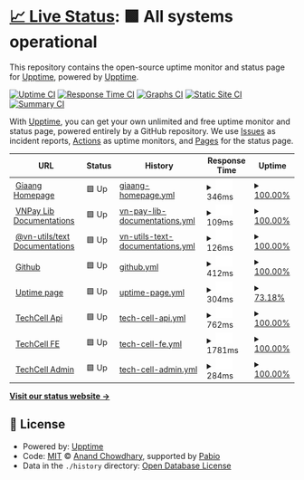 # [📈 Live Status](https://uptime.giaang.id.vn): <!--live status--> **🟩 All systems operational**

This repository contains the open-source uptime monitor and status page for [Upptime](https://upptime.js.org), powered by [Upptime](https://github.com/upptime/upptime).

[![Uptime CI](https://github.com/lehuygiang28/open-source-uptime/workflows/Uptime%20CI/badge.svg)](https://github.com/lehuygiang28/open-source-uptime/actions?query=workflow%3A%22Uptime+CI%22)
[![Response Time CI](https://github.com/lehuygiang28/open-source-uptime/workflows/Response%20Time%20CI/badge.svg)](https://github.com/lehuygiang28/open-source-uptime/actions?query=workflow%3A%22Response+Time+CI%22)
[![Graphs CI](https://github.com/lehuygiang28/open-source-uptime/workflows/Graphs%20CI/badge.svg)](https://github.com/lehuygiang28/open-source-uptime/actions?query=workflow%3A%22Graphs+CI%22)
[![Static Site CI](https://github.com/lehuygiang28/open-source-uptime/workflows/Static%20Site%20CI/badge.svg)](https://github.com/lehuygiang28/open-source-uptime/actions?query=workflow%3A%22Static+Site+CI%22)
[![Summary CI](https://github.com/lehuygiang28/open-source-uptime/workflows/Summary%20CI/badge.svg)](https://github.com/lehuygiang28/open-source-uptime/actions?query=workflow%3A%22Summary+CI%22)

With [Upptime](https://upptime.js.org), you can get your own unlimited and free uptime monitor and status page, powered entirely by a GitHub repository. We use [Issues](https://github.com/upptime/upptime/issues) as incident reports, [Actions](https://github.com/lehuygiang28/open-source-uptime/actions) as uptime monitors, and [Pages](https://uptime.giaang.id.vn) for the status page.

<!--start: status pages-->
<!-- This summary is generated by Upptime (https://github.com/upptime/upptime) -->
<!-- Do not edit this manually, your changes will be overwritten -->
<!-- prettier-ignore -->
| URL | Status | History | Response Time | Uptime |
| --- | ------ | ------- | ------------- | ------ |
| <img alt="" src="https://icons.duckduckgo.com/ip3/giaang.id.vn.ico" height="13"> [Giaang Homepage](https://giaang.id.vn) | 🟩 Up | [giaang-homepage.yml](https://github.com/lehuygiang28/open-source-uptime/commits/HEAD/history/giaang-homepage.yml) | <details><summary><img alt="Response time graph" src="./graphs/giaang-homepage/response-time-week.png" height="20"> 346ms</summary><br><a href="https://uptime.giaang.id.vn/history/giaang-homepage"><img alt="Response time 346" src="https://img.shields.io/endpoint?url=https%3A%2F%2Fraw.githubusercontent.com%2Flehuygiang28%2Fopen-source-uptime%2FHEAD%2Fapi%2Fgiaang-homepage%2Fresponse-time.json"></a><br><a href="https://uptime.giaang.id.vn/history/giaang-homepage"><img alt="24-hour response time 346" src="https://img.shields.io/endpoint?url=https%3A%2F%2Fraw.githubusercontent.com%2Flehuygiang28%2Fopen-source-uptime%2FHEAD%2Fapi%2Fgiaang-homepage%2Fresponse-time-day.json"></a><br><a href="https://uptime.giaang.id.vn/history/giaang-homepage"><img alt="7-day response time 346" src="https://img.shields.io/endpoint?url=https%3A%2F%2Fraw.githubusercontent.com%2Flehuygiang28%2Fopen-source-uptime%2FHEAD%2Fapi%2Fgiaang-homepage%2Fresponse-time-week.json"></a><br><a href="https://uptime.giaang.id.vn/history/giaang-homepage"><img alt="30-day response time 346" src="https://img.shields.io/endpoint?url=https%3A%2F%2Fraw.githubusercontent.com%2Flehuygiang28%2Fopen-source-uptime%2FHEAD%2Fapi%2Fgiaang-homepage%2Fresponse-time-month.json"></a><br><a href="https://uptime.giaang.id.vn/history/giaang-homepage"><img alt="1-year response time 346" src="https://img.shields.io/endpoint?url=https%3A%2F%2Fraw.githubusercontent.com%2Flehuygiang28%2Fopen-source-uptime%2FHEAD%2Fapi%2Fgiaang-homepage%2Fresponse-time-year.json"></a></details> | <details><summary><a href="https://uptime.giaang.id.vn/history/giaang-homepage">100.00%</a></summary><a href="https://uptime.giaang.id.vn/history/giaang-homepage"><img alt="All-time uptime 100.00%" src="https://img.shields.io/endpoint?url=https%3A%2F%2Fraw.githubusercontent.com%2Flehuygiang28%2Fopen-source-uptime%2FHEAD%2Fapi%2Fgiaang-homepage%2Fuptime.json"></a><br><a href="https://uptime.giaang.id.vn/history/giaang-homepage"><img alt="24-hour uptime 100.00%" src="https://img.shields.io/endpoint?url=https%3A%2F%2Fraw.githubusercontent.com%2Flehuygiang28%2Fopen-source-uptime%2FHEAD%2Fapi%2Fgiaang-homepage%2Fuptime-day.json"></a><br><a href="https://uptime.giaang.id.vn/history/giaang-homepage"><img alt="7-day uptime 100.00%" src="https://img.shields.io/endpoint?url=https%3A%2F%2Fraw.githubusercontent.com%2Flehuygiang28%2Fopen-source-uptime%2FHEAD%2Fapi%2Fgiaang-homepage%2Fuptime-week.json"></a><br><a href="https://uptime.giaang.id.vn/history/giaang-homepage"><img alt="30-day uptime 100.00%" src="https://img.shields.io/endpoint?url=https%3A%2F%2Fraw.githubusercontent.com%2Flehuygiang28%2Fopen-source-uptime%2FHEAD%2Fapi%2Fgiaang-homepage%2Fuptime-month.json"></a><br><a href="https://uptime.giaang.id.vn/history/giaang-homepage"><img alt="1-year uptime 100.00%" src="https://img.shields.io/endpoint?url=https%3A%2F%2Fraw.githubusercontent.com%2Flehuygiang28%2Fopen-source-uptime%2FHEAD%2Fapi%2Fgiaang-homepage%2Fuptime-year.json"></a></details>
| <img alt="" src="https://icons.duckduckgo.com/ip3/vnpay-lib.vercel.app.ico" height="13"> [VNPay Lib Documentations](https://vnpay-lib.vercel.app) | 🟩 Up | [vn-pay-lib-documentations.yml](https://github.com/lehuygiang28/open-source-uptime/commits/HEAD/history/vn-pay-lib-documentations.yml) | <details><summary><img alt="Response time graph" src="./graphs/vn-pay-lib-documentations/response-time-week.png" height="20"> 109ms</summary><br><a href="https://uptime.giaang.id.vn/history/vn-pay-lib-documentations"><img alt="Response time 109" src="https://img.shields.io/endpoint?url=https%3A%2F%2Fraw.githubusercontent.com%2Flehuygiang28%2Fopen-source-uptime%2FHEAD%2Fapi%2Fvn-pay-lib-documentations%2Fresponse-time.json"></a><br><a href="https://uptime.giaang.id.vn/history/vn-pay-lib-documentations"><img alt="24-hour response time 109" src="https://img.shields.io/endpoint?url=https%3A%2F%2Fraw.githubusercontent.com%2Flehuygiang28%2Fopen-source-uptime%2FHEAD%2Fapi%2Fvn-pay-lib-documentations%2Fresponse-time-day.json"></a><br><a href="https://uptime.giaang.id.vn/history/vn-pay-lib-documentations"><img alt="7-day response time 109" src="https://img.shields.io/endpoint?url=https%3A%2F%2Fraw.githubusercontent.com%2Flehuygiang28%2Fopen-source-uptime%2FHEAD%2Fapi%2Fvn-pay-lib-documentations%2Fresponse-time-week.json"></a><br><a href="https://uptime.giaang.id.vn/history/vn-pay-lib-documentations"><img alt="30-day response time 109" src="https://img.shields.io/endpoint?url=https%3A%2F%2Fraw.githubusercontent.com%2Flehuygiang28%2Fopen-source-uptime%2FHEAD%2Fapi%2Fvn-pay-lib-documentations%2Fresponse-time-month.json"></a><br><a href="https://uptime.giaang.id.vn/history/vn-pay-lib-documentations"><img alt="1-year response time 109" src="https://img.shields.io/endpoint?url=https%3A%2F%2Fraw.githubusercontent.com%2Flehuygiang28%2Fopen-source-uptime%2FHEAD%2Fapi%2Fvn-pay-lib-documentations%2Fresponse-time-year.json"></a></details> | <details><summary><a href="https://uptime.giaang.id.vn/history/vn-pay-lib-documentations">100.00%</a></summary><a href="https://uptime.giaang.id.vn/history/vn-pay-lib-documentations"><img alt="All-time uptime 100.00%" src="https://img.shields.io/endpoint?url=https%3A%2F%2Fraw.githubusercontent.com%2Flehuygiang28%2Fopen-source-uptime%2FHEAD%2Fapi%2Fvn-pay-lib-documentations%2Fuptime.json"></a><br><a href="https://uptime.giaang.id.vn/history/vn-pay-lib-documentations"><img alt="24-hour uptime 100.00%" src="https://img.shields.io/endpoint?url=https%3A%2F%2Fraw.githubusercontent.com%2Flehuygiang28%2Fopen-source-uptime%2FHEAD%2Fapi%2Fvn-pay-lib-documentations%2Fuptime-day.json"></a><br><a href="https://uptime.giaang.id.vn/history/vn-pay-lib-documentations"><img alt="7-day uptime 100.00%" src="https://img.shields.io/endpoint?url=https%3A%2F%2Fraw.githubusercontent.com%2Flehuygiang28%2Fopen-source-uptime%2FHEAD%2Fapi%2Fvn-pay-lib-documentations%2Fuptime-week.json"></a><br><a href="https://uptime.giaang.id.vn/history/vn-pay-lib-documentations"><img alt="30-day uptime 100.00%" src="https://img.shields.io/endpoint?url=https%3A%2F%2Fraw.githubusercontent.com%2Flehuygiang28%2Fopen-source-uptime%2FHEAD%2Fapi%2Fvn-pay-lib-documentations%2Fuptime-month.json"></a><br><a href="https://uptime.giaang.id.vn/history/vn-pay-lib-documentations"><img alt="1-year uptime 100.00%" src="https://img.shields.io/endpoint?url=https%3A%2F%2Fraw.githubusercontent.com%2Flehuygiang28%2Fopen-source-uptime%2FHEAD%2Fapi%2Fvn-pay-lib-documentations%2Fuptime-year.json"></a></details>
| <img alt="" src="https://icons.duckduckgo.com/ip3/vn-text.vercel.app.ico" height="13"> [@vn-utils/text Documentations](https://vn-text.vercel.app) | 🟩 Up | [vn-utils-text-documentations.yml](https://github.com/lehuygiang28/open-source-uptime/commits/HEAD/history/vn-utils-text-documentations.yml) | <details><summary><img alt="Response time graph" src="./graphs/vn-utils-text-documentations/response-time-week.png" height="20"> 126ms</summary><br><a href="https://uptime.giaang.id.vn/history/vn-utils-text-documentations"><img alt="Response time 126" src="https://img.shields.io/endpoint?url=https%3A%2F%2Fraw.githubusercontent.com%2Flehuygiang28%2Fopen-source-uptime%2FHEAD%2Fapi%2Fvn-utils-text-documentations%2Fresponse-time.json"></a><br><a href="https://uptime.giaang.id.vn/history/vn-utils-text-documentations"><img alt="24-hour response time 126" src="https://img.shields.io/endpoint?url=https%3A%2F%2Fraw.githubusercontent.com%2Flehuygiang28%2Fopen-source-uptime%2FHEAD%2Fapi%2Fvn-utils-text-documentations%2Fresponse-time-day.json"></a><br><a href="https://uptime.giaang.id.vn/history/vn-utils-text-documentations"><img alt="7-day response time 126" src="https://img.shields.io/endpoint?url=https%3A%2F%2Fraw.githubusercontent.com%2Flehuygiang28%2Fopen-source-uptime%2FHEAD%2Fapi%2Fvn-utils-text-documentations%2Fresponse-time-week.json"></a><br><a href="https://uptime.giaang.id.vn/history/vn-utils-text-documentations"><img alt="30-day response time 126" src="https://img.shields.io/endpoint?url=https%3A%2F%2Fraw.githubusercontent.com%2Flehuygiang28%2Fopen-source-uptime%2FHEAD%2Fapi%2Fvn-utils-text-documentations%2Fresponse-time-month.json"></a><br><a href="https://uptime.giaang.id.vn/history/vn-utils-text-documentations"><img alt="1-year response time 126" src="https://img.shields.io/endpoint?url=https%3A%2F%2Fraw.githubusercontent.com%2Flehuygiang28%2Fopen-source-uptime%2FHEAD%2Fapi%2Fvn-utils-text-documentations%2Fresponse-time-year.json"></a></details> | <details><summary><a href="https://uptime.giaang.id.vn/history/vn-utils-text-documentations">100.00%</a></summary><a href="https://uptime.giaang.id.vn/history/vn-utils-text-documentations"><img alt="All-time uptime 100.00%" src="https://img.shields.io/endpoint?url=https%3A%2F%2Fraw.githubusercontent.com%2Flehuygiang28%2Fopen-source-uptime%2FHEAD%2Fapi%2Fvn-utils-text-documentations%2Fuptime.json"></a><br><a href="https://uptime.giaang.id.vn/history/vn-utils-text-documentations"><img alt="24-hour uptime 100.00%" src="https://img.shields.io/endpoint?url=https%3A%2F%2Fraw.githubusercontent.com%2Flehuygiang28%2Fopen-source-uptime%2FHEAD%2Fapi%2Fvn-utils-text-documentations%2Fuptime-day.json"></a><br><a href="https://uptime.giaang.id.vn/history/vn-utils-text-documentations"><img alt="7-day uptime 100.00%" src="https://img.shields.io/endpoint?url=https%3A%2F%2Fraw.githubusercontent.com%2Flehuygiang28%2Fopen-source-uptime%2FHEAD%2Fapi%2Fvn-utils-text-documentations%2Fuptime-week.json"></a><br><a href="https://uptime.giaang.id.vn/history/vn-utils-text-documentations"><img alt="30-day uptime 100.00%" src="https://img.shields.io/endpoint?url=https%3A%2F%2Fraw.githubusercontent.com%2Flehuygiang28%2Fopen-source-uptime%2FHEAD%2Fapi%2Fvn-utils-text-documentations%2Fuptime-month.json"></a><br><a href="https://uptime.giaang.id.vn/history/vn-utils-text-documentations"><img alt="1-year uptime 100.00%" src="https://img.shields.io/endpoint?url=https%3A%2F%2Fraw.githubusercontent.com%2Flehuygiang28%2Fopen-source-uptime%2FHEAD%2Fapi%2Fvn-utils-text-documentations%2Fuptime-year.json"></a></details>
| <img alt="" src="https://icons.duckduckgo.com/ip3/github.com.ico" height="13"> [Github](https://github.com/lehuygiang28) | 🟩 Up | [github.yml](https://github.com/lehuygiang28/open-source-uptime/commits/HEAD/history/github.yml) | <details><summary><img alt="Response time graph" src="./graphs/github/response-time-week.png" height="20"> 412ms</summary><br><a href="https://uptime.giaang.id.vn/history/github"><img alt="Response time 412" src="https://img.shields.io/endpoint?url=https%3A%2F%2Fraw.githubusercontent.com%2Flehuygiang28%2Fopen-source-uptime%2FHEAD%2Fapi%2Fgithub%2Fresponse-time.json"></a><br><a href="https://uptime.giaang.id.vn/history/github"><img alt="24-hour response time 412" src="https://img.shields.io/endpoint?url=https%3A%2F%2Fraw.githubusercontent.com%2Flehuygiang28%2Fopen-source-uptime%2FHEAD%2Fapi%2Fgithub%2Fresponse-time-day.json"></a><br><a href="https://uptime.giaang.id.vn/history/github"><img alt="7-day response time 412" src="https://img.shields.io/endpoint?url=https%3A%2F%2Fraw.githubusercontent.com%2Flehuygiang28%2Fopen-source-uptime%2FHEAD%2Fapi%2Fgithub%2Fresponse-time-week.json"></a><br><a href="https://uptime.giaang.id.vn/history/github"><img alt="30-day response time 412" src="https://img.shields.io/endpoint?url=https%3A%2F%2Fraw.githubusercontent.com%2Flehuygiang28%2Fopen-source-uptime%2FHEAD%2Fapi%2Fgithub%2Fresponse-time-month.json"></a><br><a href="https://uptime.giaang.id.vn/history/github"><img alt="1-year response time 412" src="https://img.shields.io/endpoint?url=https%3A%2F%2Fraw.githubusercontent.com%2Flehuygiang28%2Fopen-source-uptime%2FHEAD%2Fapi%2Fgithub%2Fresponse-time-year.json"></a></details> | <details><summary><a href="https://uptime.giaang.id.vn/history/github">100.00%</a></summary><a href="https://uptime.giaang.id.vn/history/github"><img alt="All-time uptime 100.00%" src="https://img.shields.io/endpoint?url=https%3A%2F%2Fraw.githubusercontent.com%2Flehuygiang28%2Fopen-source-uptime%2FHEAD%2Fapi%2Fgithub%2Fuptime.json"></a><br><a href="https://uptime.giaang.id.vn/history/github"><img alt="24-hour uptime 100.00%" src="https://img.shields.io/endpoint?url=https%3A%2F%2Fraw.githubusercontent.com%2Flehuygiang28%2Fopen-source-uptime%2FHEAD%2Fapi%2Fgithub%2Fuptime-day.json"></a><br><a href="https://uptime.giaang.id.vn/history/github"><img alt="7-day uptime 100.00%" src="https://img.shields.io/endpoint?url=https%3A%2F%2Fraw.githubusercontent.com%2Flehuygiang28%2Fopen-source-uptime%2FHEAD%2Fapi%2Fgithub%2Fuptime-week.json"></a><br><a href="https://uptime.giaang.id.vn/history/github"><img alt="30-day uptime 100.00%" src="https://img.shields.io/endpoint?url=https%3A%2F%2Fraw.githubusercontent.com%2Flehuygiang28%2Fopen-source-uptime%2FHEAD%2Fapi%2Fgithub%2Fuptime-month.json"></a><br><a href="https://uptime.giaang.id.vn/history/github"><img alt="1-year uptime 100.00%" src="https://img.shields.io/endpoint?url=https%3A%2F%2Fraw.githubusercontent.com%2Flehuygiang28%2Fopen-source-uptime%2FHEAD%2Fapi%2Fgithub%2Fuptime-year.json"></a></details>
| <img alt="" src="https://icons.duckduckgo.com/ip3/uptime.giaang.id.vn.ico" height="13"> [Uptime page](https://uptime.giaang.id.vn) | 🟩 Up | [uptime-page.yml](https://github.com/lehuygiang28/open-source-uptime/commits/HEAD/history/uptime-page.yml) | <details><summary><img alt="Response time graph" src="./graphs/uptime-page/response-time-week.png" height="20"> 304ms</summary><br><a href="https://uptime.giaang.id.vn/history/uptime-page"><img alt="Response time 304" src="https://img.shields.io/endpoint?url=https%3A%2F%2Fraw.githubusercontent.com%2Flehuygiang28%2Fopen-source-uptime%2FHEAD%2Fapi%2Fuptime-page%2Fresponse-time.json"></a><br><a href="https://uptime.giaang.id.vn/history/uptime-page"><img alt="24-hour response time 304" src="https://img.shields.io/endpoint?url=https%3A%2F%2Fraw.githubusercontent.com%2Flehuygiang28%2Fopen-source-uptime%2FHEAD%2Fapi%2Fuptime-page%2Fresponse-time-day.json"></a><br><a href="https://uptime.giaang.id.vn/history/uptime-page"><img alt="7-day response time 304" src="https://img.shields.io/endpoint?url=https%3A%2F%2Fraw.githubusercontent.com%2Flehuygiang28%2Fopen-source-uptime%2FHEAD%2Fapi%2Fuptime-page%2Fresponse-time-week.json"></a><br><a href="https://uptime.giaang.id.vn/history/uptime-page"><img alt="30-day response time 304" src="https://img.shields.io/endpoint?url=https%3A%2F%2Fraw.githubusercontent.com%2Flehuygiang28%2Fopen-source-uptime%2FHEAD%2Fapi%2Fuptime-page%2Fresponse-time-month.json"></a><br><a href="https://uptime.giaang.id.vn/history/uptime-page"><img alt="1-year response time 304" src="https://img.shields.io/endpoint?url=https%3A%2F%2Fraw.githubusercontent.com%2Flehuygiang28%2Fopen-source-uptime%2FHEAD%2Fapi%2Fuptime-page%2Fresponse-time-year.json"></a></details> | <details><summary><a href="https://uptime.giaang.id.vn/history/uptime-page">73.18%</a></summary><a href="https://uptime.giaang.id.vn/history/uptime-page"><img alt="All-time uptime 73.18%" src="https://img.shields.io/endpoint?url=https%3A%2F%2Fraw.githubusercontent.com%2Flehuygiang28%2Fopen-source-uptime%2FHEAD%2Fapi%2Fuptime-page%2Fuptime.json"></a><br><a href="https://uptime.giaang.id.vn/history/uptime-page"><img alt="24-hour uptime 73.18%" src="https://img.shields.io/endpoint?url=https%3A%2F%2Fraw.githubusercontent.com%2Flehuygiang28%2Fopen-source-uptime%2FHEAD%2Fapi%2Fuptime-page%2Fuptime-day.json"></a><br><a href="https://uptime.giaang.id.vn/history/uptime-page"><img alt="7-day uptime 73.18%" src="https://img.shields.io/endpoint?url=https%3A%2F%2Fraw.githubusercontent.com%2Flehuygiang28%2Fopen-source-uptime%2FHEAD%2Fapi%2Fuptime-page%2Fuptime-week.json"></a><br><a href="https://uptime.giaang.id.vn/history/uptime-page"><img alt="30-day uptime 73.18%" src="https://img.shields.io/endpoint?url=https%3A%2F%2Fraw.githubusercontent.com%2Flehuygiang28%2Fopen-source-uptime%2FHEAD%2Fapi%2Fuptime-page%2Fuptime-month.json"></a><br><a href="https://uptime.giaang.id.vn/history/uptime-page"><img alt="1-year uptime 73.18%" src="https://img.shields.io/endpoint?url=https%3A%2F%2Fraw.githubusercontent.com%2Flehuygiang28%2Fopen-source-uptime%2FHEAD%2Fapi%2Fuptime-page%2Fuptime-year.json"></a></details>
| <img alt="" src="https://icons.duckduckgo.com/ip3/api.techcell.cloud.ico" height="13"> [TechCell Api](https://api.techcell.cloud/docs) | 🟩 Up | [tech-cell-api.yml](https://github.com/lehuygiang28/open-source-uptime/commits/HEAD/history/tech-cell-api.yml) | <details><summary><img alt="Response time graph" src="./graphs/tech-cell-api/response-time-week.png" height="20"> 762ms</summary><br><a href="https://uptime.giaang.id.vn/history/tech-cell-api"><img alt="Response time 762" src="https://img.shields.io/endpoint?url=https%3A%2F%2Fraw.githubusercontent.com%2Flehuygiang28%2Fopen-source-uptime%2FHEAD%2Fapi%2Ftech-cell-api%2Fresponse-time.json"></a><br><a href="https://uptime.giaang.id.vn/history/tech-cell-api"><img alt="24-hour response time 762" src="https://img.shields.io/endpoint?url=https%3A%2F%2Fraw.githubusercontent.com%2Flehuygiang28%2Fopen-source-uptime%2FHEAD%2Fapi%2Ftech-cell-api%2Fresponse-time-day.json"></a><br><a href="https://uptime.giaang.id.vn/history/tech-cell-api"><img alt="7-day response time 762" src="https://img.shields.io/endpoint?url=https%3A%2F%2Fraw.githubusercontent.com%2Flehuygiang28%2Fopen-source-uptime%2FHEAD%2Fapi%2Ftech-cell-api%2Fresponse-time-week.json"></a><br><a href="https://uptime.giaang.id.vn/history/tech-cell-api"><img alt="30-day response time 762" src="https://img.shields.io/endpoint?url=https%3A%2F%2Fraw.githubusercontent.com%2Flehuygiang28%2Fopen-source-uptime%2FHEAD%2Fapi%2Ftech-cell-api%2Fresponse-time-month.json"></a><br><a href="https://uptime.giaang.id.vn/history/tech-cell-api"><img alt="1-year response time 762" src="https://img.shields.io/endpoint?url=https%3A%2F%2Fraw.githubusercontent.com%2Flehuygiang28%2Fopen-source-uptime%2FHEAD%2Fapi%2Ftech-cell-api%2Fresponse-time-year.json"></a></details> | <details><summary><a href="https://uptime.giaang.id.vn/history/tech-cell-api">100.00%</a></summary><a href="https://uptime.giaang.id.vn/history/tech-cell-api"><img alt="All-time uptime 100.00%" src="https://img.shields.io/endpoint?url=https%3A%2F%2Fraw.githubusercontent.com%2Flehuygiang28%2Fopen-source-uptime%2FHEAD%2Fapi%2Ftech-cell-api%2Fuptime.json"></a><br><a href="https://uptime.giaang.id.vn/history/tech-cell-api"><img alt="24-hour uptime 100.00%" src="https://img.shields.io/endpoint?url=https%3A%2F%2Fraw.githubusercontent.com%2Flehuygiang28%2Fopen-source-uptime%2FHEAD%2Fapi%2Ftech-cell-api%2Fuptime-day.json"></a><br><a href="https://uptime.giaang.id.vn/history/tech-cell-api"><img alt="7-day uptime 100.00%" src="https://img.shields.io/endpoint?url=https%3A%2F%2Fraw.githubusercontent.com%2Flehuygiang28%2Fopen-source-uptime%2FHEAD%2Fapi%2Ftech-cell-api%2Fuptime-week.json"></a><br><a href="https://uptime.giaang.id.vn/history/tech-cell-api"><img alt="30-day uptime 100.00%" src="https://img.shields.io/endpoint?url=https%3A%2F%2Fraw.githubusercontent.com%2Flehuygiang28%2Fopen-source-uptime%2FHEAD%2Fapi%2Ftech-cell-api%2Fuptime-month.json"></a><br><a href="https://uptime.giaang.id.vn/history/tech-cell-api"><img alt="1-year uptime 100.00%" src="https://img.shields.io/endpoint?url=https%3A%2F%2Fraw.githubusercontent.com%2Flehuygiang28%2Fopen-source-uptime%2FHEAD%2Fapi%2Ftech-cell-api%2Fuptime-year.json"></a></details>
| <img alt="" src="https://icons.duckduckgo.com/ip3/techcell.cloud.ico" height="13"> [TechCell FE](https://techcell.cloud) | 🟩 Up | [tech-cell-fe.yml](https://github.com/lehuygiang28/open-source-uptime/commits/HEAD/history/tech-cell-fe.yml) | <details><summary><img alt="Response time graph" src="./graphs/tech-cell-fe/response-time-week.png" height="20"> 1781ms</summary><br><a href="https://uptime.giaang.id.vn/history/tech-cell-fe"><img alt="Response time 1781" src="https://img.shields.io/endpoint?url=https%3A%2F%2Fraw.githubusercontent.com%2Flehuygiang28%2Fopen-source-uptime%2FHEAD%2Fapi%2Ftech-cell-fe%2Fresponse-time.json"></a><br><a href="https://uptime.giaang.id.vn/history/tech-cell-fe"><img alt="24-hour response time 1781" src="https://img.shields.io/endpoint?url=https%3A%2F%2Fraw.githubusercontent.com%2Flehuygiang28%2Fopen-source-uptime%2FHEAD%2Fapi%2Ftech-cell-fe%2Fresponse-time-day.json"></a><br><a href="https://uptime.giaang.id.vn/history/tech-cell-fe"><img alt="7-day response time 1781" src="https://img.shields.io/endpoint?url=https%3A%2F%2Fraw.githubusercontent.com%2Flehuygiang28%2Fopen-source-uptime%2FHEAD%2Fapi%2Ftech-cell-fe%2Fresponse-time-week.json"></a><br><a href="https://uptime.giaang.id.vn/history/tech-cell-fe"><img alt="30-day response time 1781" src="https://img.shields.io/endpoint?url=https%3A%2F%2Fraw.githubusercontent.com%2Flehuygiang28%2Fopen-source-uptime%2FHEAD%2Fapi%2Ftech-cell-fe%2Fresponse-time-month.json"></a><br><a href="https://uptime.giaang.id.vn/history/tech-cell-fe"><img alt="1-year response time 1781" src="https://img.shields.io/endpoint?url=https%3A%2F%2Fraw.githubusercontent.com%2Flehuygiang28%2Fopen-source-uptime%2FHEAD%2Fapi%2Ftech-cell-fe%2Fresponse-time-year.json"></a></details> | <details><summary><a href="https://uptime.giaang.id.vn/history/tech-cell-fe">100.00%</a></summary><a href="https://uptime.giaang.id.vn/history/tech-cell-fe"><img alt="All-time uptime 100.00%" src="https://img.shields.io/endpoint?url=https%3A%2F%2Fraw.githubusercontent.com%2Flehuygiang28%2Fopen-source-uptime%2FHEAD%2Fapi%2Ftech-cell-fe%2Fuptime.json"></a><br><a href="https://uptime.giaang.id.vn/history/tech-cell-fe"><img alt="24-hour uptime 100.00%" src="https://img.shields.io/endpoint?url=https%3A%2F%2Fraw.githubusercontent.com%2Flehuygiang28%2Fopen-source-uptime%2FHEAD%2Fapi%2Ftech-cell-fe%2Fuptime-day.json"></a><br><a href="https://uptime.giaang.id.vn/history/tech-cell-fe"><img alt="7-day uptime 100.00%" src="https://img.shields.io/endpoint?url=https%3A%2F%2Fraw.githubusercontent.com%2Flehuygiang28%2Fopen-source-uptime%2FHEAD%2Fapi%2Ftech-cell-fe%2Fuptime-week.json"></a><br><a href="https://uptime.giaang.id.vn/history/tech-cell-fe"><img alt="30-day uptime 100.00%" src="https://img.shields.io/endpoint?url=https%3A%2F%2Fraw.githubusercontent.com%2Flehuygiang28%2Fopen-source-uptime%2FHEAD%2Fapi%2Ftech-cell-fe%2Fuptime-month.json"></a><br><a href="https://uptime.giaang.id.vn/history/tech-cell-fe"><img alt="1-year uptime 100.00%" src="https://img.shields.io/endpoint?url=https%3A%2F%2Fraw.githubusercontent.com%2Flehuygiang28%2Fopen-source-uptime%2FHEAD%2Fapi%2Ftech-cell-fe%2Fuptime-year.json"></a></details>
| <img alt="" src="https://icons.duckduckgo.com/ip3/admin.techcell.cloud.ico" height="13"> [TechCell Admin](https://admin.techcell.cloud) | 🟩 Up | [tech-cell-admin.yml](https://github.com/lehuygiang28/open-source-uptime/commits/HEAD/history/tech-cell-admin.yml) | <details><summary><img alt="Response time graph" src="./graphs/tech-cell-admin/response-time-week.png" height="20"> 284ms</summary><br><a href="https://uptime.giaang.id.vn/history/tech-cell-admin"><img alt="Response time 284" src="https://img.shields.io/endpoint?url=https%3A%2F%2Fraw.githubusercontent.com%2Flehuygiang28%2Fopen-source-uptime%2FHEAD%2Fapi%2Ftech-cell-admin%2Fresponse-time.json"></a><br><a href="https://uptime.giaang.id.vn/history/tech-cell-admin"><img alt="24-hour response time 284" src="https://img.shields.io/endpoint?url=https%3A%2F%2Fraw.githubusercontent.com%2Flehuygiang28%2Fopen-source-uptime%2FHEAD%2Fapi%2Ftech-cell-admin%2Fresponse-time-day.json"></a><br><a href="https://uptime.giaang.id.vn/history/tech-cell-admin"><img alt="7-day response time 284" src="https://img.shields.io/endpoint?url=https%3A%2F%2Fraw.githubusercontent.com%2Flehuygiang28%2Fopen-source-uptime%2FHEAD%2Fapi%2Ftech-cell-admin%2Fresponse-time-week.json"></a><br><a href="https://uptime.giaang.id.vn/history/tech-cell-admin"><img alt="30-day response time 284" src="https://img.shields.io/endpoint?url=https%3A%2F%2Fraw.githubusercontent.com%2Flehuygiang28%2Fopen-source-uptime%2FHEAD%2Fapi%2Ftech-cell-admin%2Fresponse-time-month.json"></a><br><a href="https://uptime.giaang.id.vn/history/tech-cell-admin"><img alt="1-year response time 284" src="https://img.shields.io/endpoint?url=https%3A%2F%2Fraw.githubusercontent.com%2Flehuygiang28%2Fopen-source-uptime%2FHEAD%2Fapi%2Ftech-cell-admin%2Fresponse-time-year.json"></a></details> | <details><summary><a href="https://uptime.giaang.id.vn/history/tech-cell-admin">100.00%</a></summary><a href="https://uptime.giaang.id.vn/history/tech-cell-admin"><img alt="All-time uptime 100.00%" src="https://img.shields.io/endpoint?url=https%3A%2F%2Fraw.githubusercontent.com%2Flehuygiang28%2Fopen-source-uptime%2FHEAD%2Fapi%2Ftech-cell-admin%2Fuptime.json"></a><br><a href="https://uptime.giaang.id.vn/history/tech-cell-admin"><img alt="24-hour uptime 100.00%" src="https://img.shields.io/endpoint?url=https%3A%2F%2Fraw.githubusercontent.com%2Flehuygiang28%2Fopen-source-uptime%2FHEAD%2Fapi%2Ftech-cell-admin%2Fuptime-day.json"></a><br><a href="https://uptime.giaang.id.vn/history/tech-cell-admin"><img alt="7-day uptime 100.00%" src="https://img.shields.io/endpoint?url=https%3A%2F%2Fraw.githubusercontent.com%2Flehuygiang28%2Fopen-source-uptime%2FHEAD%2Fapi%2Ftech-cell-admin%2Fuptime-week.json"></a><br><a href="https://uptime.giaang.id.vn/history/tech-cell-admin"><img alt="30-day uptime 100.00%" src="https://img.shields.io/endpoint?url=https%3A%2F%2Fraw.githubusercontent.com%2Flehuygiang28%2Fopen-source-uptime%2FHEAD%2Fapi%2Ftech-cell-admin%2Fuptime-month.json"></a><br><a href="https://uptime.giaang.id.vn/history/tech-cell-admin"><img alt="1-year uptime 100.00%" src="https://img.shields.io/endpoint?url=https%3A%2F%2Fraw.githubusercontent.com%2Flehuygiang28%2Fopen-source-uptime%2FHEAD%2Fapi%2Ftech-cell-admin%2Fuptime-year.json"></a></details>

<!--end: status pages-->

[**Visit our status website →**](https://uptime.giaang.id.vn)

## 📄 License

- Powered by: [Upptime](https://github.com/upptime/upptime)
- Code: [MIT](./LICENSE) © [Anand Chowdhary](https://anandchowdhary.com), supported by [Pabio](https://pabio.com)
- Data in the `./history` directory: [Open Database License](https://opendatacommons.org/licenses/odbl/1-0/)
